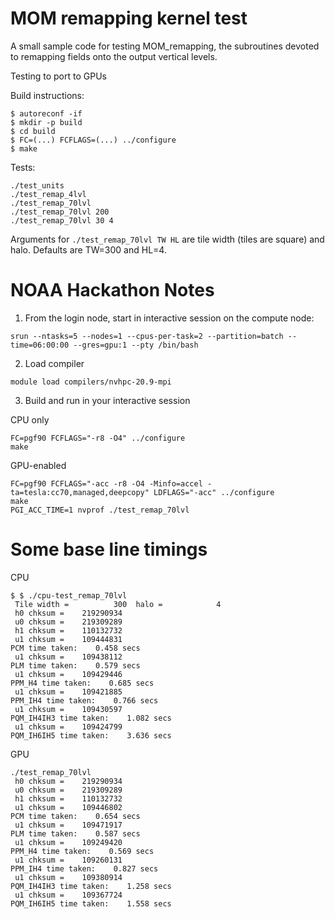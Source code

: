 MOM remapping kernel test
=========================

A small sample code for testing MOM_remapping, the subroutines devoted to
remapping fields onto the output vertical levels.

Testing to port to GPUs

Build instructions:
```
$ autoreconf -if
$ mkdir -p build
$ cd build
$ FC=(...) FCFLAGS=(...) ../configure
$ make
```

Tests:
```
./test_units
./test_remap_4lvl
./test_remap_70lvl
./test_remap_70lvl 200
./test_remap_70lvl 30 4
```

Arguments for `./test_remap_70lvl TW HL` are tile width (tiles are square) and halo. Defaults are TW=300 and HL=4.


NOAA Hackathon Notes
=====================

1. From  the login node, start in interactive session on the compute node:
```
srun --ntasks=5 --nodes=1 --cpus-per-task=2 --partition=batch --time=06:00:00 --gres=gpu:1 --pty /bin/bash
```

2. Load compiler
```
module load compilers/nvhpc-20.9-mpi
```

3. Build and run in your interactive session

CPU only
```
FC=pgf90 FCFLAGS="-r8 -O4" ../configure
make
```

GPU-enabled
```
FC=pgf90 FCFLAGS="-acc -r8 -O4 -Minfo=accel -ta=tesla:cc70,managed,deepcopy" LDFLAGS="-acc" ../configure
make
PGI_ACC_TIME=1 nvprof ./test_remap_70lvl
```


Some base line timings
======================

CPU
```
$ $ ./cpu-test_remap_70lvl
 Tile width =          300  halo =            4
 h0 chksum =    219290934
 u0 chksum =    219309289
 h1 chksum =    110132732
 u1 chksum =    109444831
PCM time taken:    0.458 secs
 u1 chksum =    109438112
PLM time taken:    0.579 secs
 u1 chksum =    109429446
PPM_H4 time taken:    0.685 secs
 u1 chksum =    109421885
PPM_IH4 time taken:    0.766 secs
 u1 chksum =    109430597
PQM_IH4IH3 time taken:    1.082 secs
 u1 chksum =    109424799
PQM_IH6IH5 time taken:    3.636 secs
```

GPU
```
./test_remap_70lvl
 h0 chksum =    219290934
 u0 chksum =    219309289
 h1 chksum =    110132732
 u1 chksum =    109446802
PCM time taken:    0.654 secs
 u1 chksum =    109471917
PLM time taken:    0.587 secs
 u1 chksum =    109249420
PPM_H4 time taken:    0.569 secs
 u1 chksum =    109260131
PPM_IH4 time taken:    0.827 secs
 u1 chksum =    109380914
PQM_IH4IH3 time taken:    1.258 secs
 u1 chksum =    109367724
PQM_IH6IH5 time taken:    1.558 secs
```
